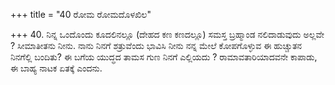 +++
title = "40 ರೋಮ ರೋಮದೊಳಖಿಲ"

+++
40. ನಿನ್ನ ಒಂದೊಂದು ಕೂದಲಿನಲ್ಲೂ (ದೇಹದ ಕಣ ಕಣದಲ್ಲೂ) ಸಮಸ್ತ ಬ್ರಹ್ಮಾಂಡ ನಲಿದಾಡುವುದು ಅಲ್ಲವೇ ? ಸೀಮಾತೀತನು ನೀನು. ನಾನು ನಿನಗೆ ಶತ್ರುವೆಂದು ಭಾವಿಸಿ ನೀನು ನನ್ನ ಮೇಲೆ ಕೋಪಗೊಳ್ಳುವ ಈ ಹುಚ್ಚುತನ ನಿನಗೆಲ್ಲಿ ಬಂದಿತು? ಈ ಬಗೆಯ ಯುದ್ಧದ ತಾಮಸ ಗುಣ ನಿನಗೆ ಎಲ್ಲಿಯದು ? ರಾಮಾವತಾರಿಯಾದವನೇ ಕಾಪಾಡು, ಈ ಬಾಹ್ಯ ನಾಟಕ ಏತಕ್ಕೆ ಎಂದನು.